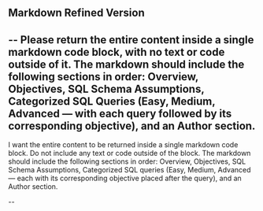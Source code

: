## Markdown Refined Version
-- 
Please return the entire content inside a single markdown code block, with no text or code outside of it. The markdown should include the following sections in order: Overview, Objectives, SQL Schema Assumptions, Categorized SQL Queries (Easy, Medium, Advanced — with each query followed by its corresponding objective), and an Author section.
--

I want the entire content to be returned inside a single markdown code block. Do not include any text or code outside of the block. The markdown should include the following sections in order: Overview, Objectives, SQL Schema Assumptions, Categorized SQL queries (Easy, Medium, Advanced — each with its corresponding objective placed after the query), and an Author section.

--
